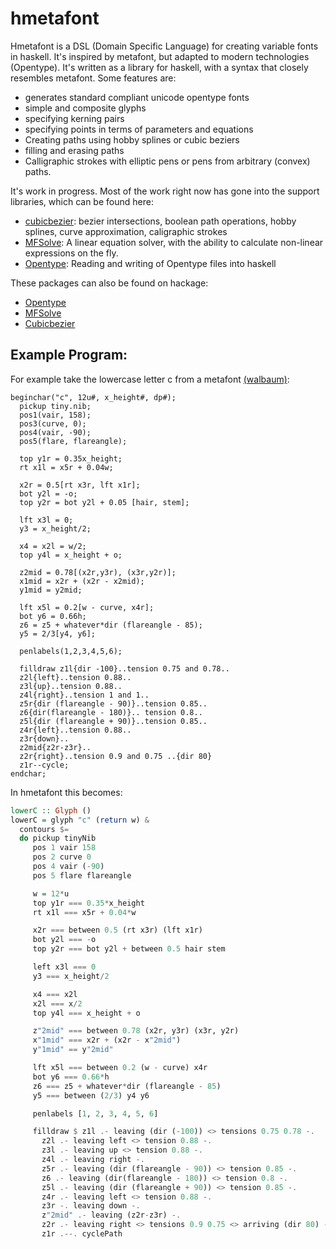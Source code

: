 # hmetafont

Hmetafont is a DSL (Domain Specific Language) for creating variable
fonts in haskell.  It's inspired by metafont, but adapted to modern
technologies (Opentype).  It's written as a library for haskell, with
a syntax that closely resembles metafont.  Some features are:

   * generates standard compliant unicode opentype fonts
   * simple and composite glyphs
   * specifying kerning pairs
   * specifying points in terms of parameters and equations
   * Creating paths using hobby splines or cubic beziers
   * filling and erasing paths
   * Calligraphic strokes with elliptic pens or pens from arbitrary
     (convex) paths.
   
It's work in progress.  Most of the work right now has gone into the
support libraries, which can be found here:

   * [cubicbezier](https://github.com/kuribas/cubicbezier): bezier
   intersections, boolean path operations, hobby splines, curve
   approximation, caligraphic strokes
   * [MFSolve](https://github.com/kuribas/mfsolve): A linear equation
     solver, with the ability to calculate non-linear expressions on
     the fly.
   * [Opentype](https://github.com/kuribas/haskell-opentype): Reading
     and writing of Opentype files into haskell

These packages can also be found on hackage:

   * [Opentype](http://hackage.haskell.org/package/opentype)
   * [MFSolve](http://hackage.haskell.org/package/mfsolve)
   * [Cubicbezier](http://hackage.haskell.org/package/cubicbezier)

## Example Program:

For example take the lowercase letter c from a metafont [(walbaum)](https://github.com/kuribas/walbaum-metafont):

```
beginchar("c", 12u#, x_height#, dp#);
  pickup tiny.nib;
  pos1(vair, 158);
  pos3(curve, 0);
  pos4(vair, -90);
  pos5(flare, flareangle);
  
  top y1r = 0.35x_height;
  rt x1l = x5r + 0.04w;
  
  x2r = 0.5[rt x3r, lft x1r];
  bot y2l = -o;
  top y2r = bot y2l + 0.05 [hair, stem];

  lft x3l = 0;
  y3 = x_height/2;

  x4 = x2l = w/2;
  top y4l = x_height + o;

  z2mid = 0.78[(x2r,y3r), (x3r,y2r)];
  x1mid = x2r + (x2r - x2mid);
  y1mid = y2mid; 

  lft x5l = 0.2[w - curve, x4r];
  bot y6 = 0.66h;
  z6 = z5 + whatever*dir (flareangle - 85);
  y5 = 2/3[y4, y6];

  penlabels(1,2,3,4,5,6);

  filldraw z1l{dir -100}..tension 0.75 and 0.78..
  z2l{left}..tension 0.88..
  z3l{up}..tension 0.88..
  z4l{right}..tension 1 and 1..
  z5r{dir (flareangle - 90)}..tension 0.85..
  z6{dir(flareangle - 180)}.. tension 0.8..
  z5l{dir (flareangle + 90)}..tension 0.85..
  z4r{left}..tension 0.88..
  z3r{down}..
  z2mid{z2r-z3r}..
  z2r{right}..tension 0.9 and 0.75 ..{dir 80}
  z1r--cycle;
endchar;
```

In hmetafont this becomes:

```haskell
lowerC :: Glyph ()
lowerC = glyph "c" (return w) &
  contours $=
  do pickup tinyNib
     pos 1 vair 158
     pos 2 curve 0
     pos 4 vair (-90)
     pos 5 flare flareangle

     w = 12*u
     top y1r === 0.35*x_height
     rt x1l === x5r + 0.04*w

     x2r === between 0.5 (rt x3r) (lft x1r)
     bot y2l === -o
     top y2r === bot y2l + between 0.5 hair stem

     left x3l === 0
     y3 === x_height/2

     x4 === x2l
     x2l === x/2
     top y4l === x_height + o

     z"2mid" === between 0.78 (x2r, y3r) (x3r, y2r)
     x"1mid" === x2r + (x2r - x"2mid")
     y"1mid" == y"2mid"

     lft x5l === between 0.2 (w - curve) x4r
     bot y6 === 0.66*h
     z6 === z5 + whatever*dir (flareangle - 85)
     y5 === between (2/3) y4 y6

	 penlabels [1, 2, 3, 4, 5, 6]

     filldraw $ z1l .- leaving (dir (-100)) <> tensions 0.75 0.78 -.
       z2l .- leaving left <> tension 0.88 -.
	   z3l .- leaving up <> tension 0.88 -.
	   z4l .- leaving right -.
	   z5r .- leaving (dir (flareangle - 90)) <> tension 0.85 -.
	   z6 .- leaving (dir(flareangle - 180)) <> tension 0.8 -.
       z5l .- leaving (dir (flareangle + 90)) <> tension 0.85 -.
	   z4r .- leaving left <> tension 0.88 -.
	   z3r -. leaving down -.
	   z"2mid" .- leaving (z2r-z3r) -.
	   z2r .- leaving right <> tensions 0.9 0.75 <> arriving (dir 80) -.
	   z1r .--. cyclePath
```
